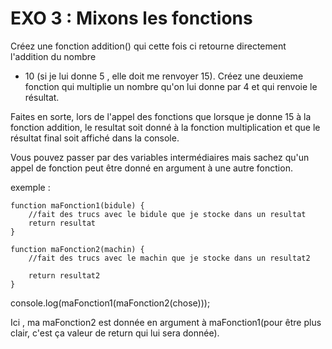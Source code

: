 # EXO 3 : Mixons les fonctions


Créez une fonction addition() qui cette fois ci retourne directement l'addition du nombre
+ 10 (si je lui donne 5 , elle doit me renvoyer 15).
Créez une deuxieme fonction qui multiplie un nombre qu'on lui donne par 4 et
qui renvoie le résultat.

Faites en sorte, lors de l'appel des fonctions que lorsque je donne 15 à la
 fonction addition, le resultat soit donné à la fonction multiplication et que
 le résultat final soit affiché dans la console.

Vous pouvez passer par des variables intermédiaires mais sachez qu'un appel de
 fonction peut être donné en argument à une autre fonction.

exemple :

    function maFonction1(bidule) {
        //fait des trucs avec le bidule que je stocke dans un resultat
        return resultat
    }

    function maFonction2(machin) {
        //fait des trucs avec le machin que je stocke dans un resultat2

        return resultat2
    }

console.log(maFonction1(maFonction2(chose)));

Ici , ma maFonction2 est donnée en argument à maFonction1(pour être plus clair, c'est ça valeur
de return qui lui sera donnée).
